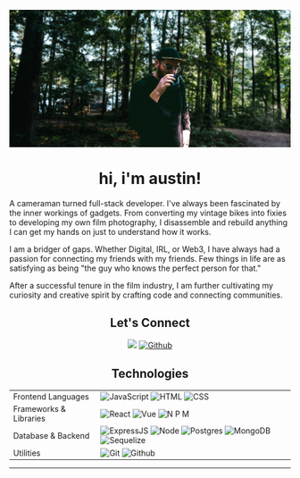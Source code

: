 <p align="center">
<img src="images/austin-camping.png" alt="backdrop" width="600" align="center">
</p>

<h1 align="center">hi, i'm austin!</h1>

A cameraman turned full-stack developer. I've always been fascinated by the inner workings of gadgets. From converting my vintage bikes into fixies to developing my own film photography, I disassemble and rebuild anything I can get my hands on just to understand how it works.

I am a bridger of gaps. Whether Digital, IRL, or Web3, I have always had a passion for connecting my friends with my friends. Few things in life are as satisfying as being "the guy who knows the perfect person for that."

After a successful tenure in the film industry, I am further cultivating my curiosity and creative spirit by crafting code and connecting communities.

<h2 align="center">  Let's Connect  </h2>
<p align="center">
<a href="https://www.linkedin.com/in/austinrt/" target="_blank"><img src="https://img.shields.io/badge/linkedin-%230077B5.svg?&logo=linkedin&logoColor=white" /></a>
<a href="https://www.github.com/austin-rt/" target="_blank"> <img alt="Github" src="https://img.shields.io/badge/github-%2320232a.svg?&logo=github&logoColor=white" /></a>
</p>

<h2 align="center">  Technologies  </h2>

<table>
  <tbody>
    <tr>
      <td>Frontend Languages</td>
      <td>
        <img alt="JavaScript" src="https://img.shields.io/badge/javascript%20-%23323330.svg?&&logo=javascript&logoColor=%23F7DF1E" />
        <img alt="HTML" src="https://img.shields.io/badge/html5%20-%23E34F26.svg?&&logo=html5&logoColor=white" />
        <img alt="CSS" src="https://img.shields.io/badge/css3%20-%231572B6.svg?&&logo=css3&logoColor=white" />
      </td>
    </tr>
    <tr>
      <td>Frameworks & Libraries</td>
      <td>
        <img alt="React" src="https://img.shields.io/badge/react%20-%2320232a.svg?&&logo=react&logoColor=%2361DAFB" />
        <img alt="Vue" src="https://img.shields.io/badge/vue%20-%2320232a.svg?&&logo=vue.js&logoColor=%4FC08D" />
        <img alt="N P M" src="https://img.shields.io/badge/npm-%23000000.svg?&logo=npm&logoColor=white" />
      </td>
    </tr>
      <td>Database & Backend</td>
      <td>
        <img alt="ExpressJS" src="https://img.shields.io/badge/express.js-%23404d59.svg?&logo=express&logoColor=%2361DAFB"/>
        <img alt="Node" src="https://img.shields.io/badge/node.js-%2320232a.svg?&logo=node.js&logoColor=%339933"/>
        <img alt="Postgres" src="https://img.shields.io/badge/postgres-%23316192.svg?&logo=postgresql&logoColor=white">
        <img alt="MongoDB" src="https://img.shields.io/badge/mongodb-%2320232a.svg?&logo=mongodb&logoColor=%47A248">
        <img alt="Sequelize" src="https://img.shields.io/badge/sequelize-%23404d59.svg?&logo=sequelize&logoColor=%52B0E7">
      </td>
    </tr>
    <tr>
      <td>Utilities</td>
      <td>
        <img alt="Git" src="https://img.shields.io/badge/git-F05032?&logo=git&logoColor=white" />
        <img alt="Github" src="https://img.shields.io/badge/github-%2320232a.svg?&logo=github&logoColor=white" />
      </td>
    </tr>
  </tbody>
</table>

<hr />
<br />